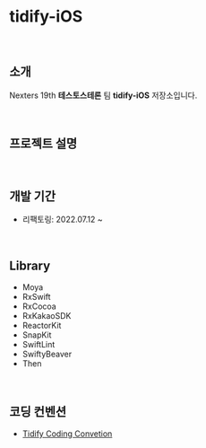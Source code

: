 # tidify-iOS

<br>

## 소개

Nexters 19th **테스토스테론** 팀 **tidify-iOS** 저장소입니다.

<br>

## 프로젝트 설명

<br>

## 개발 기간
- 리팩토링: 2022.07.12 ~

<br>

## Library

- Moya
- RxSwift
- RxCocoa
- RxKakaoSDK
- ReactorKit
- SnapKit
- SwiftLint
- SwiftyBeaver
- Then


<br>

## 코딩 컨벤션

- [Tidify Coding Convetion](https://github.com/Nexters/tidify-iOS/wiki/Tidify-Coding-Convention)
